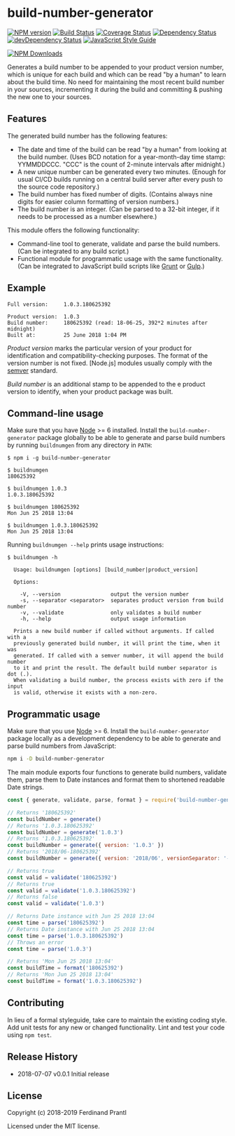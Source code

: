 # build-number-generator
[![NPM version](https://badge.fury.io/js/build-number-generator.png)](http://badge.fury.io/js/build-number-generator)
[![Build Status](https://travis-ci.org/prantlf/build-number-generator.png)](https://travis-ci.org/prantlf/build-number-generator)
[![Coverage Status](https://coveralls.io/repos/github/prantlf/build-number-generator/badge.svg?branch=master)](https://coveralls.io/github/prantlf/build-number-generator?branch=master)
[![Dependency Status](https://david-dm.org/prantlf/build-number-generator.svg)](https://david-dm.org/prantlf/build-number-generator)
[![devDependency Status](https://david-dm.org/prantlf/build-number-generator/dev-status.svg)](https://david-dm.org/prantlf/build-number-generator#info=devDependencies)
[![JavaScript Style Guide](https://img.shields.io/badge/code_style-standard-brightgreen.svg)](https://standardjs.com)

[![NPM Downloads](https://nodei.co/npm/build-number-generator.png?downloads=true&stars=true)](https://www.npmjs.com/package/build-number-generator)

Generates a build number to be appended to your product version number, which is unique for each build and which can be read "by a human" to learn about the build time. No need for maintaining the most recent build number in your sources, incrementing it during the build and committing & pushing the new one to your sources.

Features
--------

The generated build number has the following features:

* The date and time of the build can be read "by a human" from looking at the build number. (Uses BCD notation for a year-month-day time stamp: YYMMDDCCC. "CCC" is the count of 2-minute intervals after midnight.) 
* A new unique number can be generated every two minutes. (Enough for usual CI/CD builds running on a central build server after every push to the source code repository.)
* The build number has fixed number of digits. (Contains always nine digits for easier column formatting of version numbers.)
* The build number is an integer. (Can be parsed to a 32-bit integer, if it needs to be processed as a number elsewhere.)

This module offers the following functionality:

* Command-line tool to generate, validate and parse the build numbers. (Can be integrated to any build script.)
* Functional module for programmatic usage with the same functionality. (Can be integrated to JavaScript build scripts like [Grunt] or [Gulp].)

Example
-------

    Full version:     1.0.3.180625392

    Product version:  1.0.3
    Build number:     180625392 (read: 18-06-25, 392*2 minutes after midnight)
    Built at:         25 June 2018 1:04 PM

*Product version* marks the particular version of your product for identification and compatibility-checking purposes. The format of the version number is not fixed. [Node.js] modules usually comply with the [semver] standard.

*Build number* is an additional stamp to be appended to the e product version to identify, when your product package was built.

## Command-line usage

Make sure that you have [Node] >= 6 installed. Install the `build-number-generator` package globally to be able to generate and parse build numbers by running `buildnumgen` from any directory in `PATH`:

    $ npm i -g build-number-generator

    $ buildnumgen
    180625392

    $ buildnumgen 1.0.3
    1.0.3.180625392

    $ buildnumgen 180625392
    Mon Jun 25 2018 13:04

    $ buildnumgen 1.0.3.180625392
    Mon Jun 25 2018 13:04

Running `buildnumgen --help` prints usage instructions:

    $ buildnumgen -h

      Usage: buildnumgen [options] [build_number|product_version]

      Options:

        -V, --version                output the version number
        -s, --separator <separator>  separates product version from build number
        -v, --validate               only validates a build number
        -h, --help                   output usage information

      Prints a new build number if called without arguments. If called with a
      previously generated build number, it will print the time, when it was
      generated. If called with a semver number, it will append the build number
      to it and print the result. The default build number separator is dot (.).
      When validating a build number, the process exists with zero if the input
      is valid, otherwise it exists with a non-zero.

## Programmatic usage

Make sure that you use [Node] >= 6. Install the `build-number-generator` package locally as a development dependency to be able to generate and parse build numbers from JavaScript:

```bash
npm i -D build-number-generator
```

The main module exports four functions to generate build numbers, validate them, parse them to Date instances and format them to shortened readable Date strings.

```javascript
const { generate, validate, parse, format } = require('build-number-generator')

// Returns '180625392'
const buildNumber = generate()
// Returns '1.0.3.180625392'
const buildNumber = generate('1.0.3')
// Returns '1.0.3.180625392'
const buildNumber = generate({ version: '1.0.3' })
// Returns '2018/06-180625392'
const buildNumber = generate({ version: '2018/06', versionSeparator: '-' })

// Returns true
const valid = validate('180625392')
// Returns true
const valid = validate('1.0.3.180625392')
// Returns false
const valid = validate('1.0.3')

// Returns Date instance with Jun 25 2018 13:04
const time = parse('180625392')
// Returns Date instance with Jun 25 2018 13:04
const time = parse('1.0.3.180625392')
// Throws an error
const time = parse('1.0.3')

// Returns 'Mon Jun 25 2018 13:04'
const buildTime = format('180625392')
// Returns 'Mon Jun 25 2018 13:04'
const buildTime = format('1.0.3.180625392')
```

## Contributing

In lieu of a formal styleguide, take care to maintain the existing coding style.  Add unit tests for any new or changed functionality. Lint and test your code using `npm test`.

## Release History

* 2018-07-07   v0.0.1   Initial release

## License

Copyright (c) 2018-2019 Ferdinand Prantl

Licensed under the MIT license.

[semver]: https://semver.org/
[Node]: https://nodejs.org/
[Grunt]: https://gruntjs.com/
[Gulp]: https://gulpjs.com/
